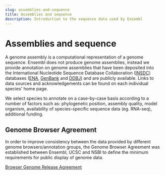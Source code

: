 ```yaml
---
slug: assemblies-and-sequence
title: Assemblies and sequence
description: Introduction to the sequence data used by Ensembl 
---
```


# Assemblies and sequence

A genome assembly is a computational representation of a genome sequence. Ensembl does not produce genome assemblies, instead we provide annotation on genome assemblies that have been deposited into the International Nucleotide Sequence Database Collaboration ([INSDC](https://www.insdc.org/)) databases ([ENA](https://www.ebi.ac.uk/ena/browser/home), [GenBank](https://www.ncbi.nlm.nih.gov/genbank/) and [DDBJ](https://www.ddbj.nig.ac.jp/index-e.html)) and are publicly available. Links to data sources and acknowledgements can be found on each individual species' home page.

We select species to annotate on a case-by-case basis according to a number of factors such as: phylogenetic position, assembly quality, model organism, availability of species-specific sequence data (eg. RNA-seq), additional funding. 

## Genome Browser Agreement
In order to improve consistency between the data provided by different genome browsers/annotation groups, the Genome Browser Agreement was established between Ensembl, UCSC and NSBI to define the minimum requirements for public display of genome data.

[Browser Genome Release Agreement](/about/articles/browser-genome-release-agreement)
